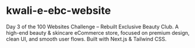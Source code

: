 # kwali-e-ebc-website
Day 3 of the 100 Websites Challenge – Rebuilt Exclusive Beauty Club. A high-end beauty &amp; skincare eCommerce store, focused on premium design, clean UI, and smooth user flows. Built with Next.js &amp; Tailwind CSS.

